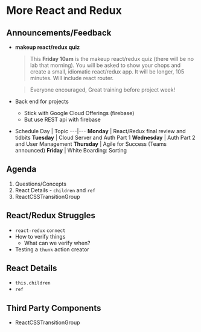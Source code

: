 More React and Redux
===

## Announcements/Feedback
* **makeup react/redux quiz**
    > This **Friday 10am** is the makeup react/redux quiz (there will be no lab that morning). You will be asked to show your chops and create a small, idiomatic react/redux app. It will be longer, 105 minutes. Will include react router.

    > Everyone encouraged, Great training before project week!  
    
* Back end for projects
    * Stick with Google Cloud Offerings (firebase)
    * But use REST api with firebase

* Schedule
    Day | Topic
    ---|---
    **Monday**    | React/Redux final review and tidbits
    **Tuesday**   | Cloud Server and Auth Part 1
    **Wednesday** | Auth Part 2 and User Management
    **Thursday**  | Agile for Success (Teams announced)
    **Friday**    | White Boarding: Sorting

## Agenda

1. Questions/Concepts
1. React Details - `children` and `ref`
1. ReactCSSTransitionGroup

## React/Redux Struggles

* `react-redux` `connect`
* How to verify things
    * What can we verify when?
* Testing a `thunk` action creator

## React Details

* `this.children`
* `ref`

## Third Party Components

* ReactCSSTransitionGroup
